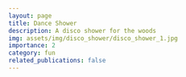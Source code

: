 ```yaml
---
layout: page
title: Dance Shower
description: A disco shower for the woods
img: assets/img/disco_shower/disco_shower_1.jpg
importance: 2
category: fun
related_publications: false
---
```


